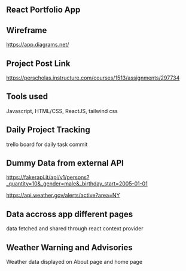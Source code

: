 ## React Portfolio App

## Wireframe
https://app.diagrams.net/
## Project Post Link 
https://perscholas.instructure.com/courses/1513/assignments/297734

## Tools used
Javascript, HTML/CSS, ReactJS, tailwind css

## Daily Project Tracking
trello board for daily task commit

## Dummy Data from external API
https://fakerapi.it/api/v1/persons?_quantity=10&_gender=male&_birthday_start=2005-01-01

https://api.weather.gov/alerts/active?area=NY

## Data accross app different pages
data fetched and shared through react context provider

## Weather Warning and Advisories
Weather data displayed on About page and home page
